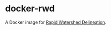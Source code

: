 # docker-rwd

A Docker image for [Rapid Watershed Delineation](https://github.com/WikiWatershed/rapid-watershed-delineation).
